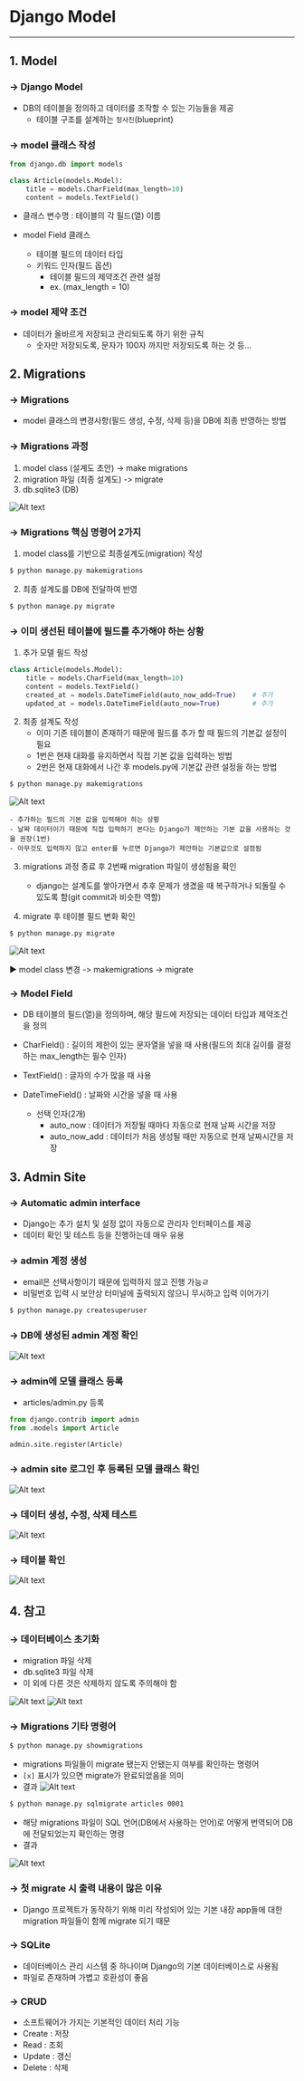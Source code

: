 # Django Model
------

## 1. Model

### &rarr; Django Model
- DB의 테이블을 정의하고 데이터를 조작할 수 있는 기능들을 제공
    - 테이블 구조를 설계하는 `청사진`(blueprint)


### &rarr; model 클래스 작성


```python
from django.db import models

class Article(models.Model):
    title = models.CharField(max_length=10)
    content = models.TextField()
```


- 클래스 변수명
: 테이블의 각 필드(열) 이름


- model Field 클래스
    - 테이블 필드의 데이터 타입
    - 키워드 인자(필드 옵션)
        - 테이블 필드의 제약조건 관련 설정
        - ex. (max_length = 10)


### &rarr; model 제약 조건


- 데이터가 올바르게 저장되고 관리되도록 하기 위한 규칙
    - 숫자만 저장되도록, 문자가 100자 까지만 저장되도록 하는 것 등...


## 2. Migrations

### &rarr; Migrations


- model 클래스의 변경사항(필드 생성, 수정, 삭제 등)을 DB에 최종 반영하는 방법


### &rarr; Migrations 과정


1. model class (설계도 초안)
-> make migrations
2. migration 파일 (최종 설계도)
-> migrate
3. db.sqlite3 (DB)


![Alt text](src/migrations.PNG)


### &rarr; Migrations 핵심 명령어 2가지


1. model class를 기반으로 최종설계도(migration) 작성

```bash
$ python manage.py makemigrations
```


2. 최종 설계도를  DB에 전달하여 반영

```bash
$ python manage.py migrate
```

### &rarr; 이미 생선된 테이블에 필드를 추가해야 하는 상황


1. 추가 모델 필드 작성

```python
class Article(models.Model):
    title = models.CharField(max_length=10)
    content = models.TextField()
    created_at = models.DateTimeField(auto_now_add=True)    # 추가
    updated_at = models.DateTimeField(auto_now=True)        # 추가
```

2. 최종 설계도 작성
    - 이미 기존 테이블이 존재하기 때문에 필드를 추가 할 때 필드의 기본값 설정이 필요
    - 1번은 현재 대화를 유지하면서 직접 기본 값을 입력하는 방법
    - 2번은 현재 대화에서 나간 후 models.py에 기본값 관련 설정을 하는 방법

```bash
$ python manage.py makemigrations
```

![Alt text](src/options.PNG)

    - 추가하는 필드의 기본 값을 입력해야 하는 상황
    - 날짜 데이터이기 때문에 직접 입력하기 본다는 Django가 제안하는 기본 값을 사용하는 것을 권장(1번)
    - 아무것도 입력하지 않고 enter를 누르면 Django가 제안하는 기본값으로 설정됨


3. migrations 과정 종료 후 2번째 migration 파일이 생성됨을 확인
    - django는 설계도를 쌓아가면서 추후 문제가 생겼을 때 복구하거나 되돌릴 수 있도록 함(git commit과 비슷한 역할)


4. migrate 후 테이블 필드 변화 확인

```bash
$ python manage.py migrate
```

![Alt text](src/result_migrate.PNG)

▶︎ model class 변경 -> makemigrations -> migrate


### &rarr; Model Field


- DB 테이블의 필드(열)을 정의하며, 해당 필드에 저장되는 데이터 타입과 제약조건을 정의

- CharField()
: 길이의 제한이 있는 문자열을 넣을 때 사용(필드의 최대 길이를 결정하는 max_length는 필수 인자)

- TextField()
: 글자의 수가 많을 때 사용

- DateTimeField()
: 날짜와 시간을 넣을 때 사용
    - 선택 인자(2개)
        - auto_now
        : 데이터가 저장될 때마다 자동으로 현재 날짜 시간을 저장
        - auto_now_add
        : 데이터가 처음 생성될 때만 자동으로 현재 날짜시간을 저장


## 3. Admin Site


### &rarr; Automatic admin interface


- Django는 추가 설치 및 설정 없이 자동으로 관리자 인터페이스를 제공
- 데이터 확인 및 테스트 등을 진행하는데 매우 유용

### &rarr; admin 계정 생성


- email은 선택사항이기 때문에 입력하지 않고 진행 가능ㄹ
- 비밀번호 입력 시 보안상 터미널에 출력되지 않으니 무시하고 입력 이어가기

```bash
$ python manage.py createsuperuser
```

### &rarr; DB에 생성된 admin 계정 확인


![Alt text](src/auth_user.PNG)


### &rarr; admin에 모델 클래스 등록


- articles/admin.py 등록

```python
from django.contrib import admin
from .models import Article

admin.site.register(Article)
```


### &rarr; admin site 로그인 후 등록된 모델 클래스 확인


![Alt text](src/admin_new.PNG)


### &rarr; 데이터 생성, 수정, 삭제 테스트


![Alt text](src/admin_make_article.PNG)


### &rarr; 테이블 확인


![Alt text](src/sql_article.PNG)


## 4. 참고

### &rarr; 데이터베이스 초기화


- migration 파일 삭제
- db.sqlite3 파일 삭제
- 이 외에 다른 것은 삭제하지 않도록 주의해야 함

![Alt text](src/db_init.PNG)
![Alt text](src/db_init2.PNG)


### &rarr; Migrations 기타 명령어


```bash
$ python manage.py showmigrations
```
- migrations 파일들이 migrate 됐는지 안됐는지 여부를 확인하는 명령어
- `[x]` 표시가 있으면 migrate가 완료되었음을 의미
- 결과
![Alt text](src/showmigrrations.PNG)

```bash
$ python manage.py sqlmigrate articles 0001
```
- 해당 migrations 파일이 SQL 언어(DB에서 사용하는 언어)로 
어떻게 번역되어 DB에 전달되었는지 확인하는 명령
- 결과

![Alt text](src/sqlmigrate.PNG)


### &rarr; 첫 migrate 시 출력 내용이 많은 이유


- Django 프로젝트가 동작하기 위해 미리 작성되어 있는 기본 내장 app들에 대한 migration 파일들이 함께 migrate 되기 때문


### &rarr; SQLite


- 데이터베이스 관리 시스템 중 하나이며 Django의 기본 데이터베이스로 사용됨
- 파일로 존재하며 가볍고 호환성이 좋음


### &rarr; CRUD


- 소프트웨어가 가지는 기본적인 데이터 처리 기능
- Create : 저장
- Read : 조회
- Update : 갱신
- Delete : 삭제